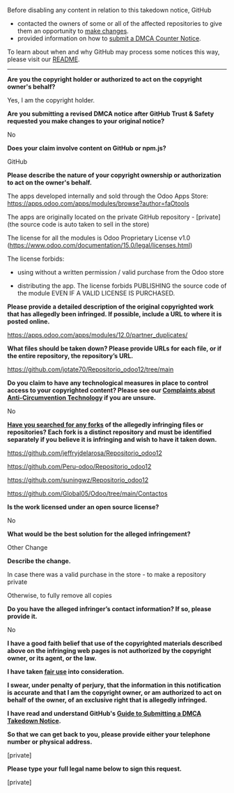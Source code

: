 Before disabling any content in relation to this takedown notice, GitHub
- contacted the owners of some or all of the affected repositories to give them an opportunity to [make changes](https://docs.github.com/en/github/site-policy/dmca-takedown-policy#a-how-does-this-actually-work).
- provided information on how to [submit a DMCA Counter Notice](https://docs.github.com/en/articles/guide-to-submitting-a-dmca-counter-notice).

To learn about when and why GitHub may process some notices this way, please visit our [README](https://github.com/github/dmca/blob/master/README.md#anatomy-of-a-takedown-notice).

---

**Are you the copyright holder or authorized to act on the copyright owner's behalf?**

Yes, I am the copyright holder.

**Are you submitting a revised DMCA notice after GitHub Trust & Safety requested you make changes to your original notice?**

No

**Does your claim involve content on GitHub or npm.js?**

GitHub

**Please describe the nature of your copyright ownership or authorization to act on the owner's behalf.**

The apps developed internally and sold through the Odoo Apps Store: https://apps.odoo.com/apps/modules/browse?author=faOtools

The apps are originally located on the private GitHub repository - [private] (the source code is auto taken to sell in the store)

The license for all the modules is Odoo Proprietary License v1.0 (https://www.odoo.com/documentation/15.0/legal/licenses.html)

The license forbids:

* using without a written permission / valid purchase from the Odoo store

* distributing the app. The license forbids PUBLISHING the source code of the module EVEN IF A VALID LICENSE IS PURCHASED.

**Please provide a detailed description of the original copyrighted work that has allegedly been infringed. If possible, include a URL to where it is posted online.**

https://apps.odoo.com/apps/modules/12.0/partner_duplicates/

**What files should be taken down? Please provide URLs for each file, or if the entire repository, the repository’s URL.**

https://github.com/jotate70/Repositorio_odoo12/tree/main

**Do you claim to have any technological measures in place to control access to your copyrighted content? Please see our <a href="https://docs.github.com/articles/guide-to-submitting-a-dmca-takedown-notice#complaints-about-anti-circumvention-technology">Complaints about Anti-Circumvention Technology</a> if you are unsure.**

No

**<a href="https://docs.github.com/articles/dmca-takedown-policy#b-what-about-forks-or-whats-a-fork">Have you searched for any forks</a> of the allegedly infringing files or repositories? Each fork is a distinct repository and must be identified separately if you believe it is infringing and wish to have it taken down.**

https://github.com/jeffryjdelarosa/Repositorio_odoo12

https://github.com/Peru-odoo/Repositorio_odoo12

https://github.com/suningwz/Repositorio_odoo12

https://github.com/Global05/Odoo/tree/main/Contactos

**Is the work licensed under an open source license?**

No

**What would be the best solution for the alleged infringement?**

Other Change

**Describe the change.**

In case there was a valid purchase in the store - to make a repository private

Otherwise, to fully remove all copies

**Do you have the alleged infringer’s contact information? If so, please provide it.**

No

**I have a good faith belief that use of the copyrighted materials described above on the infringing web pages is not authorized by the copyright owner, or its agent, or the law.**

**I have taken <a href="https://www.lumendatabase.org/topics/22">fair use</a> into consideration.**

**I swear, under penalty of perjury, that the information in this notification is accurate and that I am the copyright owner, or am authorized to act on behalf of the owner, of an exclusive right that is allegedly infringed.**

**I have read and understand GitHub's <a href="https://docs.github.com/articles/guide-to-submitting-a-dmca-takedown-notice/">Guide to Submitting a DMCA Takedown Notice</a>.**

**So that we can get back to you, please provide either your telephone number or physical address.**

[private] 

**Please type your full legal name below to sign this request.**

[private] 
